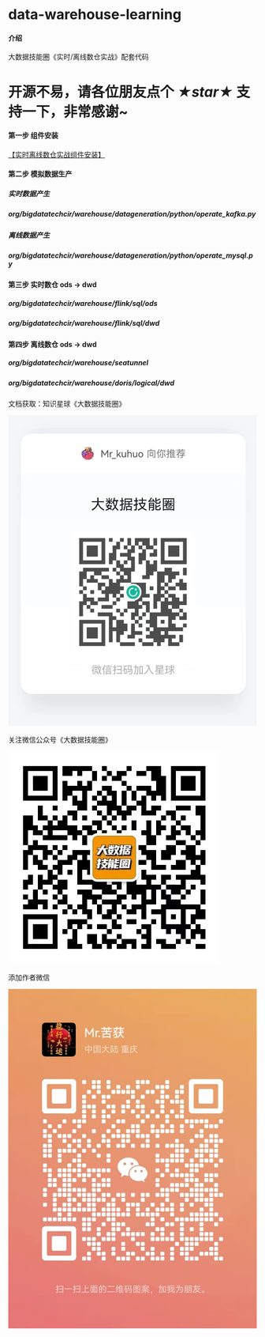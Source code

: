 # data-warehouse-learning

#### 介绍

大数据技能圈《实时/离线数仓实战》配套代码

# 开源不易，请各位朋友点个 ***★star★*** 支持一下，非常感谢~

#### 第一步 组件安装

[【实时离线数仓实战组件安装】](https://mp.weixin.qq.com/s?__biz=Mzg5Mzg3MzkwNA==&mid=2247488063&idx=1&sn=10ecc03fccfc90649e308aa8c357dcaf&chksm=c02969a0f75ee0b67769fba698b2a00746eb25ffcf19f1f56e324dea33a315703754f0736b2c#rd)

#### 第二步 模拟数据生产

##### 实时数据产生
##### org/bigdatatechcir/warehouse/datageneration/python/operate_kafka.py

##### 离线数据产生
##### org/bigdatatechcir/warehouse/datageneration/python/operate_mysql.py

#### 第三步 实时数仓 ods -> dwd

##### org/bigdatatechcir/warehouse/flink/sql/ods
##### org/bigdatatechcir/warehouse/flink/sql/dwd

#### 第四步 离线数仓 ods -> dwd

##### org/bigdatatechcir/warehouse/seatunnel
##### org/bigdatatechcir/warehouse/doris/logical/dwd




文档获取：知识星球《大数据技能圈》

![知识星球地址](src/main/java/org/bigdatatechcir/warehouse/images/zhishixingqiu.jpg)

关注微信公众号《大数据技能圈》

![公众号](src/main/java/org/bigdatatechcir/warehouse/images/gongzhonghao.jpg)

添加作者微信

![公众号](src/main/java/org/bigdatatechcir/warehouse/images/weixin.jpg)